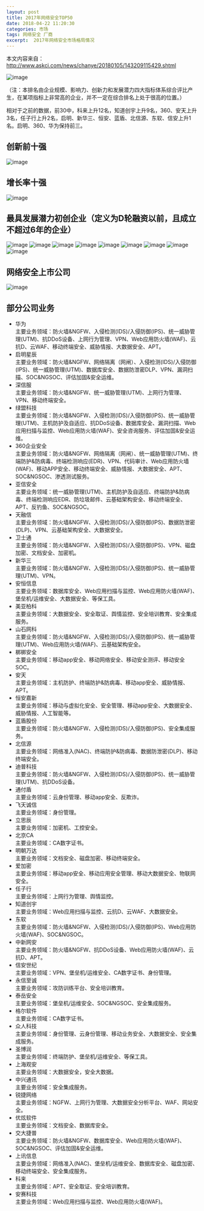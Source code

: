 ```yaml
---
layout: post
title: 2017年网络安全TOP50
date: 2018-04-22 11:20:30
categories: 市场
tags: 网络安全 厂商
excerpt:  2017年网络安全市场格局情况
---
```


本文内容来自：http://www.askci.com/news/chanye/20180105/143209115429.shtml

![image](\assets\sec_cop\1.jpg)

（注：本排名由企业规模、影响力、创新力和发展潜力四大指标体系综合评比产生，在某项指标上非常高的企业，并不一定在综合排名上处于很高的位置。）

相对于之前的数据，前30中，科来上升12名，知道创宇上升9名，360、安天上升3名，任子行上升2名，启明、新华三、恒安、蓝盾、北信源、东软、信安上升1名。启明、360、华为保持前三。

## 创新前十强
![image](\assets\sec_cop\2.jpg)

## 增长率十强
![image](\assets\sec_cop\3.jpg)

## 最具发展潜力初创企业（定义为D轮融资以前，且成立不超过6年的企业）
![image](\assets\sec_cop\4.jpg)
![image](\assets\sec_cop\5.jpg)
![image](\assets\sec_cop\6.jpg)
![image](\assets\sec_cop\7.jpg)
![image](\assets\sec_cop\8.jpg)
![image](\assets\sec_cop\9.jpg)
![image](\assets\sec_cop\10.jpg)
![image](\assets\sec_cop\11.jpg)
![image](\assets\sec_cop\12.jpg)

## 网络安全上市公司
![image](\assets\sec_cop\13.jpg)

## 部分公司业务
- 华为  
主要业务领域：防火墙&NGFW、入侵检测(IDS)/入侵防御(IPS)、统一威胁管理(UTM)、抗DDoS设备、上网行为管理、VPN、Web应用防火墙(WAF)、云抗D、云WAF、移动终端安全、威胁情报、大数据安全、APT。
- 启明星辰  
主要业务领域：防火墙&NGFW、网络隔离（网闸）、入侵检测(IDS)/入侵防御(IPS)、统一威胁管理(UTM)、数据库安全、数据防泄密DLP、VPN、漏洞扫描、SOC&NGSOC、评估加固&安全运维。
- 深信服  
主要业务领域：防火墙&NGFW、统一威胁管理(UTM)、上网行为管理、VPN、移动终端安全。
- 绿盟科技  
主要业务领域：防火墙&NGFW、入侵检测(IDS)/入侵防御(IPS)、统一威胁管理(UTM)、主机防护及自适应、抗DDoS设备、数据库安全、漏洞扫描、Web应用扫描与监控、Web应用防火墙(WAF)、安全咨询服务、评估加固&安全运维。
- 360企业安全  
主要业务领域：防火墙&NGFW、网络隔离（网闸）、统一威胁管理(UTM)、终端防护&防病毒、终端检测响应(EDR)、VPN、代码审计、Web应用防火墙(WAF)、移动APP安全、移动终端安全、威胁情报、大数据安全、APT、SOC&NGSOC、渗透测试服务。
- 亚信安全  
主要业务领域：统一威胁管理(UTM)、主机防护及自适应、终端防护&防病毒、终端检测响应EDR、防垃圾邮件、云基础架构安全、移动终端安全、APT、反钓鱼、SOC&NGSOC。
- 天融信  
主要业务领域：防火墙&NGFW、入侵检测(IDS)/入侵防御(IPS)、数据防泄密(DLP)、VPN、云基础架构安全、大数据安全。
- 卫士通  
主要业务领域：防火墙&NGFW、入侵检测(IDS)/入侵防御(IPS)、VPN、磁盘加密、文档安全、加密机。
- 新华三  
主要业务领域：防火墙&NGFW、入侵检测(IDS)/入侵防御(IPS)、统一威胁管理(UTM)、VPN。
- 安恒信息  
主要业务领域：数据库安全、Web应用扫描与监控、Web应用防火墙(WAF)、堡垒机/运维安全、大数据安全、等保工具。
- 美亚柏科  
主要业务领域：大数据安全、安全取证、舆情监控、安全培训教育、安全集成服务。
- 山石网科  
主要业务领域：防火墙&NGFW、入侵检测(IDS)/入侵防御(IPS)、统一威胁管理(UTM)、Web应用防火墙(WAF)、云基础架构安全。
- 梆梆安全  
主要业务领域：移动app安全、移动网络安全、移动安全测评、移动安全SOC。
- 安天  
主要业务领域：主机防护、终端防护&防病毒、移动app安全、威胁情报、APT。
- 恒安嘉新  
主要业务领域：移动与虚拟化安全、安全管理、移动app安全、大数据安全、威胁情报、人工智能等。
- 蓝盾股份  
主要业务领域：防火墙&NGFW、入侵检测(IDS)/入侵防御(IPS)、安全集成服务。
- 北信源  
主要业务领域：网络准入(NAC)、终端防护&防病毒、数据防泄密(DLP)、移动终端安全。
- 迪普科技  
主要业务领域：防火墙&NGFW、入侵检测(IDS)/入侵防御(IPS)、统一威胁管理(UTM)、抗DDoS设备。
- 通付盾  
主要业务领域：云身份管理、移动app安全、反欺诈。
- 飞天诚信  
主要业务领域：身份管理。
- 立思辰  
主要业务领域：加密机、工控安全。
- 北京CA  
主要业务领域：CA数字证书。
- 明朝万达  
主要业务领域：文档安全、磁盘加密、移动终端安全。
- 爱加密  
主要业务领域：移动app安全、移动应用安全管理、移动大数据安全、物联网安全。
- 任子行  
主要业务领域：上网行为管理、舆情监控。
- 知道创宇  
主要业务领域：Web应用扫描与监控、云抗D、云WAF、大数据安全。
- 东软  
主要业务领域：防火墙&NGFW、入侵检测(IDS)/入侵防御(IPS)、Web应用防火墙(WAF)、SOC&NGSOC。
- 中新网安  
主要业务领域：防火墙&NGFW、抗DDoS设备、Web应用防火墙(WAF)、云抗D、APT。
- 信安世纪  
主要业务领域：VPN、堡垒机/运维安全、CA数字证书、身份管理。
- 永信至诚  
主要业务领域：攻防训练平台、安全培训教育。
- 泰岳安全  
主要业务领域：堡垒机/运维安全、SOC&NGSOC、安全集成服务。
- 格尔软件  
主要业务领域：CA数字证书。
- 众人科技  
主要业务领域：身份管理、云身份管理、移动业务安全、大数据安全、安全集成服务。
- 圣博润  
主要业务领域：终端防护、堡垒机/运维安全、等保工具。
- 上海观安  
主要业务领域：大数据安全，安全大数据。
- 中兴通讯  
主要业务领域：安全集成服务。
- 锐捷网络  
主要业务领域：NGFW、上网行为管理、大数据安全分析平台、WAF、网站安全。
- 优炫软件  
主要业务领域：文档安全、数据库安全。
- 交大捷普  
主要业务领域：防火墙&NGFW、数据库安全、Web应用防火墙(WAF)、SOC&NGSOC、评估加固&安全运维。
- 上讯信息  
主要业务领域：网络准入(NAC)、堡垒机/运维安全、数据库安全、磁盘加密、移动终端安全、安全集成服务。
- 科来  
主要业务领域：APT、安全取证、安全培训教育。
-  安赛科技  
主要业务领域：Web应用扫描与监控、Web应用防火墙(WAF)。






